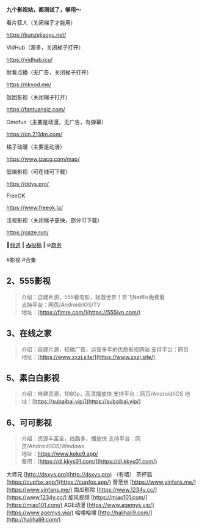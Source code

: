 **九个影视站，都测试了，够用～**

看片狂人（关闭梯子才能用）

https://kunzejiaoyu.net/

VidHub（源多，关闭梯子打开）

https://vidhub.icu/

耐看点播（无广告，关闭梯子打开）

https://nkvod.me/

饭团影视（关闭梯子打开）

https://fantuansjz.com/

Omofun（主要是动漫，无广告，有弹幕）

https://cn.211dm.com/

橘子动漫（主要是动漫）

https://www.jzacg.com/map/

低端影视（可在线可下载）

https://ddys.pro/

FreeOK

https://www.freeok.la/

注视影视（关闭梯子更快，部分可下载）

https://gaze.run/

 📖[频道](https://t.me/baipiaoi) **|** [📥投稿](https://t.me/Dengpao_bot) **|** 🌐[商务](https://t.me/Dengpao_bot)

#影视 #合集



## 2、555影视

> 介绍：自建片源，555看电影，拯救世界！奈飞Netflix免费看   
支持平台：网页/Android/iOS/TV   
地址：[https://flmre.com/](https://555lyn.com/)

## 3、在线之家

> 介绍：自建片源，轻微广告，运营多年的优质影视网站
支持平台：网页   
地址：[https://www.zxzj.site/](https://www.zxzj.site/)   

## 5、素白白影视

> 介绍：自建资源，1080p，高清播放快
支持平台：网页/Android/iOS
地址：[https://subaibai.vip/](https://subaibai.vip/)

## 6、可可影视

> 介绍：资源丰富全，线路多，播放快
支持平台：网页/Android/iOS/Windows    
地址：https://www.keke9.app/    
备用：[https://dl.kkys01.com/](https://dl.kkys01.com/)    



大师兄   [http://dsxys.pro](http://dsxys.pro) （有墙）
茶杯狐   [https://cupfox.app/](https://cupfox.app/)
音范丝  [https://www.yinfans.me/](https://www.yinfans.me/)
南瓜影院 [https://www.1234y.cc/](https://www.1234y.cc/)
旋风视频  [https://miao101.com/](https://miao101.com/)
AGE动漫  [https://www.agemys.vip/](https://www.agemys.vip/)
哈哩哈哩  [http://halihali9.com/](http://halihali9.com/)



